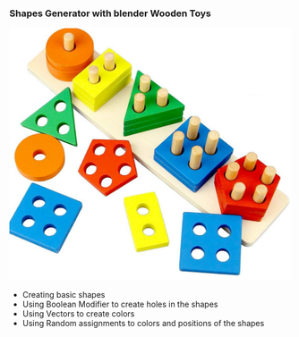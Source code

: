 ### Shapes Generator with blender Wooden Toys
![Objetivo a crear randomicamente](/WoodenToySahpeHoles/images/Example.png)

- Creating basic shapes 
- Using Boolean Modifier to create holes in the shapes
- Using Vectors to create colors
- Using Random assignments to colors and positions of the shapes
